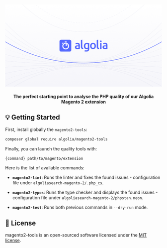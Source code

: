 <p align="center">
  <a href="https://www.algolia.com">
    <img alt="" src="https://raw.githubusercontent.com/algolia/algoliasearch-client-common/master/readme-banner.png" >
  </a>

  <h4 align="center">The perfect starting point to analyse the PHP quality of our Algolia Magento 2 extension</h4>
</p>

## 💡 Getting Started

First, install globally the `magento2-tools`:
```bash
composer global require algolia/magento2-tools
```

Finally, you can launch the quality tools with:
```bash
{command} path/to/magento/extension
```

Here is the list of available commands:

- **`magento2-lint`**: Runs the linter and fixes the found issues - configuration file under `algoliasearch-magento-2/.php_cs`.

- **`magento2-types`**: Runs the type checker and displays the found issues - configuration file under `algoliasearch-magento-2/phpstan.neon`.

- **`magento2-test`**: Runs both previous commands in `--dry-run` mode.

## 📄 License

magento2-tools is an open-sourced software licensed under the [MIT license](LICENSE).
